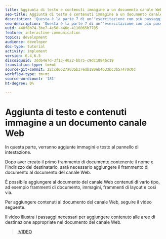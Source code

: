 ```yaml
---
title: Aggiunta di testo e contenuti immagine a un documento canale Web
seo-title: Aggiunta di testo e contenuti immagine a un documento canale Web
description: 'Questa è la parte 7 di un''esercitazione con più passaggi per la creazione del primo documento di comunicazione interattiva. In questa parte, verranno aggiunte immagini e testo al pannello di intestazione. '
seo-description: 'Questa è la parte 7 di un''esercitazione con più passaggi per la creazione del primo documento di comunicazione interattiva. In questa parte, verranno aggiunte immagini e testo al pannello di intestazione. '
uuid: 440f8b74-3be7-4e58-a46e-4110065b7705
feature: interactive-communication
topics: development
audience: developer
doc-type: tutorial
activity: implement
version: 6.4,6.5
discoiquuid: 3dd64e7d-3f13-4022-bb75-c9dc1884bc19
translation-type: tm+mt
source-git-commit: 22ccd6627a035b37edb180eb4633bc3b57470c0c
workflow-type: tm+mt
source-wordcount: '181'
ht-degree: 0%

---
```



# Aggiunta di testo e contenuti immagine a un documento canale Web

In questa parte, verranno aggiunte immagini e testo al pannello di intestazione.

Dopo aver creato il primo frammento di documento contenente il nome e l&#39;indirizzo del destinatario, sarà necessario aggiungere il frammento di documento al documento del canale Web.

È possibile aggiungere al documento del canale Web contenuti di vario tipo, ad esempio frammenti di documento, immagini, frammenti di layout e così via.

Per aggiungere contenuti al documento del canale Web, seguire il video seguente.

Il video illustra i passaggi necessari per aggiungere contenuto alle aree di destinazione appropriate nel documento del canale Web.

>[!VIDEO](https://video.tv.adobe.com/v/22359/?quality=9&learn=on)

